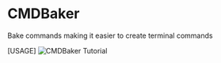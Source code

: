 # CMDBaker
Bake commands making it easier to create terminal commands

[USAGE]
![CMDBaker Tutorial](https://imgur.com/fck4GiU.gif)
